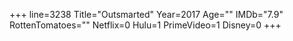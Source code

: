 +++
line=3238
Title="Outsmarted"
Year=2017
Age=""
IMDb="7.9"
RottenTomatoes=""
Netflix=0
Hulu=1
PrimeVideo=1
Disney=0
+++

